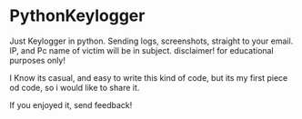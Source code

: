 # PythonKeylogger
Just Keylogger in python. Sending logs, screenshots, straight to your email. IP, and Pc name of victim will be in subject. disclaimer! for educational purposes only!

I Know its casual, and easy to write this kind of code, but its my first piece od code, so i would like to share it.

If you enjoyed it, send feedback!
